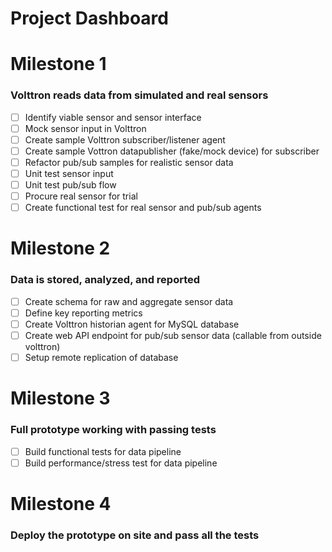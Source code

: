 # Project Dashboard

# Milestone 1
### Volttron reads data from simulated and real sensors
- [ ] Identify viable sensor and sensor interface
- [ ] Mock sensor input in Volttron
- [ ] Create sample Volttron subscriber/listener agent
- [ ] Create sample Vottron datapublisher (fake/mock device) for subscriber 
- [ ] Refactor pub/sub samples for realistic sensor data
- [ ] Unit test sensor input
- [ ] Unit test pub/sub flow 
- [ ] Procure real sensor for trial
- [ ] Create functional test for real sensor and pub/sub agents

# Milestone 2
### Data is stored, analyzed, and reported
- [ ] Create schema for raw and aggregate sensor data
- [ ] Define key reporting metrics
- [ ] Create Volttron historian agent for MySQL database
- [ ] Create web API endpoint for pub/sub sensor data (callable from outside volttron)
- [ ] Setup remote replication of database

# Milestone 3
### Full prototype working with passing tests
- [ ] Build functional tests for data pipeline
- [ ] Build performance/stress test for data pipeline

# Milestone 4
### Deploy the prototype on site and pass all the tests
